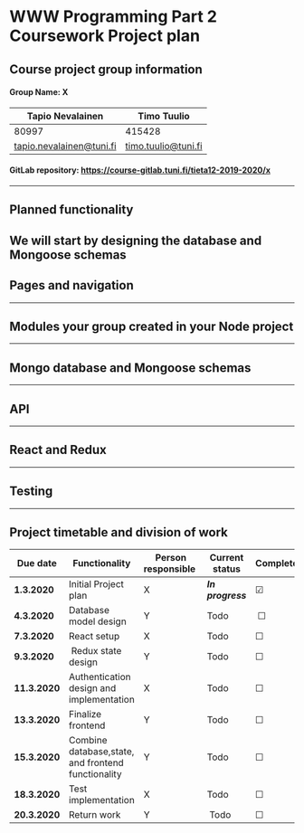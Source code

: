 
# WWW Programming Part 2 Coursework Project plan
## Course project group information
#### Group Name: X
Tapio Nevalainen | Timo Tuulio
------------ | ------------- 
80997 | 415428
<tapio.nevalainen@tuni.fi> | <timo.tuulio@tuni.fi>

#### GitLab repository: <https://course-gitlab.tuni.fi/tieta12-2019-2020/x>

---
    
## Planned functionality    

We will start by designing the database and Mongoose schemas  
---
## Pages and navigation    

---
## Modules your group created in your Node project    

---
## Mongo database and Mongoose schemas    

---
## API

---
## React and Redux

---
## Testing    

---
## Project timetable and division of work    

Due date | Functionality | Person responsible | Current status | Completed
------------ | ------------- | ------------- | -------------| -------------
**1.3.2020** | Initial Project plan | X | ***In progress*** | &#9745;
**4.3.2020** | Database model design | Y | Todo | &#9744; 
**7.3.2020** | React setup | X | Todo | &#9744; 
**9.3.2020** | Redux state design | Y | Todo |&#9744; 
**11.3.2020** | Authentication design and implementation | X | Todo |&#9744; 
**13.3.2020** | Finalize frontend | Y | Todo | &#9744; 
**15.3.2020** | Combine database,state, and frontend functionality | Y | Todo | &#9744; 
**18.3.2020** | Test implementation | X | Todo | &#9744; 
**20.3.2020** | Return work | Y | Todo | &#9744; 